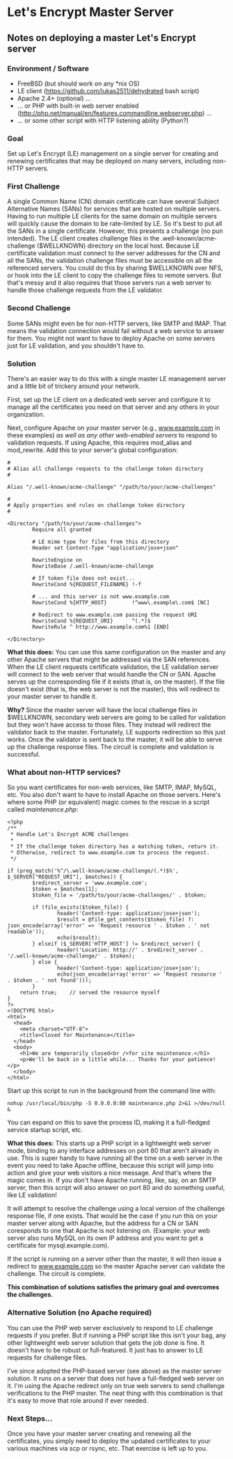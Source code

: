# Let's Encrypt Master Server
## Notes on deploying a master Let's Encrypt server

### Environment / Software
* FreeBSD (but should work on any *nix OS)
* LE client (https://github.com/lukas2511/dehydrated bash script)
* Apache 2.4+ (optional) ...
* ... or PHP with built-in web server enabled (http://php.net/manual/en/features.commandline.webserver.php) ...
* ... or some other script with HTTP listening ability (Python?)

### Goal
Set up Let's Encrypt (LE) management on a single server for creating and renewing certificates that may be deployed on many servers, including non-HTTP servers.

### First Challenge
A single Common Name (CN) domain certificate can have several Subject Alternative Names (SANs) for services that are hosted on multiple servers. Having to run multiple LE clients for the same domain on multiple servers will quickly cause the domain to be rate-limited by LE.  So it's best to put all the SANs in a single certificate. However, this presents a challenge (no pun intended).  The LE client creates challenge files in the .well-known/acme-challenge ($WELLKNOWN) directory on the local host. Because LE certificate validation must connect to the server addresses for the CN and all the SANs, the validation challenge files must be accessible on all the referenced servers.  You could do this by sharing $WELLKNOWN over NFS, or hook into the LE client to copy the challenge files to remote servers. But that's messy and it also requires that those servers run a web server to handle those challenge requests from the LE validator.

### Second Challenge
Some SANs might even be for non-HTTP servers, like SMTP and IMAP. That means the validation connection would fail without a web service to answer for them.  You might not want to have to deploy Apache on some servers just for LE validation, and you shouldn't have to.

### Solution
There's an easier way to do this with a single master LE management server and a little bit of trickery around your network.

First, set up the LE client on a dedicated web server and configure it to manage all the certificates you need on that server and any others in your organization.

Next, configure Apache on your master server (e.g., www.example.com in these examples) *as well as any other web-enabled servers* to respond to validation requests. If using Apache, this requires mod_alias and mod_rewrite. Add this to your server's global configuration:

```
#
# Alias all challenge requests to the challenge token directory
#

Alias "/.well-known/acme-challenge" "/path/to/your/acme-challenges"

#
# Apply properties and rules on challenge token directory
#

<Directory "/path/to/your/acme-challenges">
        Require all granted

        # LE mime type for files from this directory
        Header set Content-Type "application/jose+json"

        RewriteEngine on
        RewriteBase /.well-known/acme-challenge

        # If token file does not exist...
        RewriteCond %{REQUEST_FILENAME} !-f

        # ... and this server is not www.example.com
        RewriteCond %{HTTP_HOST}        !^www\.example\.com$ [NC]

        # Redirect to www.example.com passing the request URI
        RewriteCond %{REQUEST_URI}      ^(.*)$
        RewriteRule ^ http://www.example.com%1 [END]

</Directory>
```

**What this does:** You can use this same configuration on the master and any other Apache servers that might be addressed via the SAN references. When the LE client requests certificate validation, the LE validation server will connect to the web server that would handle the CN or SAN. Apache serves up the corresponding file if it exists (that is, on the master).  If the file doesn't exist (that is, the web server is not the master), this will redirect to your master server to handle it.

**Why?** Since the master server will have the local challenge files in $WELLKNOWN, secondary web servers are going to be called for validation but they won't have access to those files. They instead will redirect the validator back to the master. Fortunately, LE supports redirection so this just works.  Once the validator is sent back to the master, it will be able to serve up the challenge response files.  The circuit is complete and validation is successful.

### What about non-HTTP services?

So you want certificates for non-web services, like SMTP, IMAP, MySQL, etc.  You also don't want to have to install Apache on those servers. Here's where some PHP (or equivalent) magic comes to the rescue in a script called *maintenance.php*:

```
<?php
/**
 * Handle Let's Encrypt ACME challenges
 *
 * If the challenge token directory has a matching token, return it.
 * Otherwise, redirect to www.example.com to process the request.
 */

if (preg_match('%^/\.well-known/acme-challenge/(.*)$%', $_SERVER["REQUEST_URI"], $matches)) {
        $redirect_server = 'www.example.com';
        $token = $matches[1];
        $token_file = '/path/to/your/acme-challenges/' . $token;

        if (file_exists($token_file)) {
                header('Content-type: application/jose+json');
                $result = @file_get_contents($token_file) ?: json_encode(array('error' => 'Request resource ' . $token . ' not readable'));
                echo($result);
        } elseif ($_SERVER['HTTP_HOST'] != $redirect_server) {
                header('Location: http://' . $redirect_server . '/.well-known/acme-challenge/' . $token);
        } else {
                header('Content-type: application/jose+json');
                echo(json_encode(array('error' => 'Request resource ' . $token . ' not found')));
        }
    return true;    // served the resource myself
}
?>
<!DOCTYPE html>
<html>
  <head>
    <meta charset="UTF-8">
    <title>Closed for Maintenance</title>
  </head>
  <body>
    <h1>We are temporarily closed<br />for site maintenance.</h1>
    <p>We'll be back in a little while... Thanks for your patience!</p>
  </body>
</html>
```

Start up this script to run in the background from the command line with:

```
nohup /usr/local/bin/php -S 0.0.0.0:80 maintenance.php 2>&1 >/dev/null &
```

You can expand on this to save the process ID, making it a full-fledged service startup script, etc.

**What this does:** This starts up a PHP script in a lightweight web server mode, binding to any interface addresses on port 80 that aren't already in use. This is super handy to have running all the time on a web server in the event you need to take Apache offline, because this script will jump into action and give your web visitors a nice message.  And that's where the magic comes in. If you don't have Apache running, like, say, on an SMTP server, then this script will also answer on port 80 and do something useful, like LE validation!

It will attempt to resolve the challenge using a local version of the challenge response file, if one exists.  That would be the case if you run this on your master server along with Apache, but the address for a CN or SAN coresponds to one that Apache is not listening on.  (Example: your web server also runs MySQL on its own IP address and you want to get a certificate for mysql.example.com).

If the script is running on a server other than the master, it will then issue a redirect to www.example.com so the master Apache server can validate the challenge.  The circuit is complete.

**This combination of solutions satisfies the primary goal and overcomes the challenges.**

### Alternative Solution (no Apache required)

You can use the PHP web server exclusively to respond to LE challenge requests if you prefer.  But if running a PHP script like this  isn't your bag, any other lightweight web server solution that gets the job done is fine. It doesn't have to be robust or full-featured.  It just has to answer to LE requests for challenge files.

I've since adopted the PHP-based server (see above) as the master server solution. It runs on a server that does not have a full-fledged web server on it. I'm using the Apache redirect only on true web servers to send challenge verifications to the PHP master. The neat thing with this combination is that it's easy to move that role around if ever needed.

### Next Steps...

Once you have your master server creating and renewing all the certificates, you simply need to deploy the updated certificates to your various machines via scp or rsync, etc. That exercise is left up to you.
